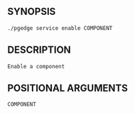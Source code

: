 ## SYNOPSIS
    ./pgedge service enable COMPONENT
 
## DESCRIPTION
    Enable a component
 
## POSITIONAL ARGUMENTS
    COMPONENT
